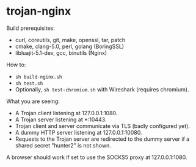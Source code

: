 # trojan-nginx

Build prerequisites:

* curl, coreutils, git, make, openssl, tar, patch
* cmake, clang-5.0, perl, golang (BoringSSL)
* libluajit-5.1-dev, gcc, binutils (Nginx)

How to:

* `sh build-nginx.sh`
* `sh test.sh`
* Optionally, `sh test-chromium.sh` with Wireshark (requires chromium).

What you are seeing:

* A Trojan client listening at 127.0.0.1:1080.
* A Trojan server listening at *:10443.
* Trojan client and server communicate via TLS (badly configured yet).
* A dummy HTTP server listening at 127.0.0.1:10080.
* Requests to the Trojan server are redirected to the dummy server if a shared secret "hunter2" is not shown.

A browser should work if set to use the SOCKS5 proxy at 127.0.0.1:1080.
